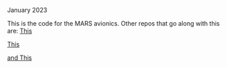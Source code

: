 January 2023

This is the code for the MARS avionics. 
Other repos that go along with this are:
[This](https://github.com/zeulewan/gps_test)

[This](https://github.com/zeulewan/imu_test)

[and This](https://github.com/zeulewan/antennachannel)
